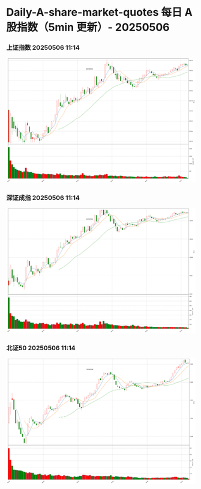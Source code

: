 
# Daily-A-share-market-quotes 每日 A 股指数（5min 更新）- 20250506

### 上证指数 20250506 11:14
![](./fig/2025/5/20250506-sh000001.png)

### 深证成指 20250506 11:14
![](./fig/2025/5/20250506-sz399001.png)

### 北证50 20250506 11:14
![](./fig/2025/5/20250506-bj899050.png)
